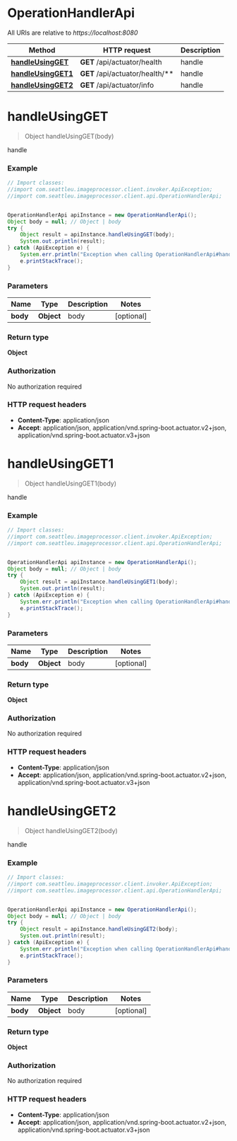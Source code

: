 # OperationHandlerApi

All URIs are relative to *https://localhost:8080*

Method | HTTP request | Description
------------- | ------------- | -------------
[**handleUsingGET**](OperationHandlerApi.md#handleUsingGET) | **GET** /api/actuator/health | handle
[**handleUsingGET1**](OperationHandlerApi.md#handleUsingGET1) | **GET** /api/actuator/health/** | handle
[**handleUsingGET2**](OperationHandlerApi.md#handleUsingGET2) | **GET** /api/actuator/info | handle


<a name="handleUsingGET"></a>
# **handleUsingGET**
> Object handleUsingGET(body)

handle

### Example
```java
// Import classes:
//import com.seattleu.imageprocessor.client.invoker.ApiException;
//import com.seattleu.imageprocessor.client.api.OperationHandlerApi;


OperationHandlerApi apiInstance = new OperationHandlerApi();
Object body = null; // Object | body
try {
    Object result = apiInstance.handleUsingGET(body);
    System.out.println(result);
} catch (ApiException e) {
    System.err.println("Exception when calling OperationHandlerApi#handleUsingGET");
    e.printStackTrace();
}
```

### Parameters

Name | Type | Description  | Notes
------------- | ------------- | ------------- | -------------
 **body** | **Object**| body | [optional]

### Return type

**Object**

### Authorization

No authorization required

### HTTP request headers

 - **Content-Type**: application/json
 - **Accept**: application/json, application/vnd.spring-boot.actuator.v2+json, application/vnd.spring-boot.actuator.v3+json

<a name="handleUsingGET1"></a>
# **handleUsingGET1**
> Object handleUsingGET1(body)

handle

### Example
```java
// Import classes:
//import com.seattleu.imageprocessor.client.invoker.ApiException;
//import com.seattleu.imageprocessor.client.api.OperationHandlerApi;


OperationHandlerApi apiInstance = new OperationHandlerApi();
Object body = null; // Object | body
try {
    Object result = apiInstance.handleUsingGET1(body);
    System.out.println(result);
} catch (ApiException e) {
    System.err.println("Exception when calling OperationHandlerApi#handleUsingGET1");
    e.printStackTrace();
}
```

### Parameters

Name | Type | Description  | Notes
------------- | ------------- | ------------- | -------------
 **body** | **Object**| body | [optional]

### Return type

**Object**

### Authorization

No authorization required

### HTTP request headers

 - **Content-Type**: application/json
 - **Accept**: application/json, application/vnd.spring-boot.actuator.v2+json, application/vnd.spring-boot.actuator.v3+json

<a name="handleUsingGET2"></a>
# **handleUsingGET2**
> Object handleUsingGET2(body)

handle

### Example
```java
// Import classes:
//import com.seattleu.imageprocessor.client.invoker.ApiException;
//import com.seattleu.imageprocessor.client.api.OperationHandlerApi;


OperationHandlerApi apiInstance = new OperationHandlerApi();
Object body = null; // Object | body
try {
    Object result = apiInstance.handleUsingGET2(body);
    System.out.println(result);
} catch (ApiException e) {
    System.err.println("Exception when calling OperationHandlerApi#handleUsingGET2");
    e.printStackTrace();
}
```

### Parameters

Name | Type | Description  | Notes
------------- | ------------- | ------------- | -------------
 **body** | **Object**| body | [optional]

### Return type

**Object**

### Authorization

No authorization required

### HTTP request headers

 - **Content-Type**: application/json
 - **Accept**: application/json, application/vnd.spring-boot.actuator.v2+json, application/vnd.spring-boot.actuator.v3+json

